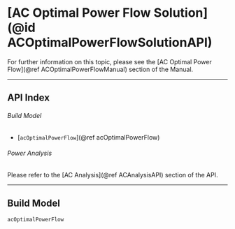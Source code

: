 # [AC Optimal Power Flow Solution](@id ACOptimalPowerFlowSolutionAPI)

For further information on this topic, please see the [AC Optimal Power Flow](@ref ACOptimalPowerFlowManual) section of the Manual.

---

## API Index

###### Build Model
* [`acOptimalPowerFlow`](@ref acOptimalPowerFlow)


###### Power Analysis
Please refer to the [AC Analysis](@ref ACAnalysisAPI) section of the API.

---

## Build Model
```@docs
acOptimalPowerFlow
```
